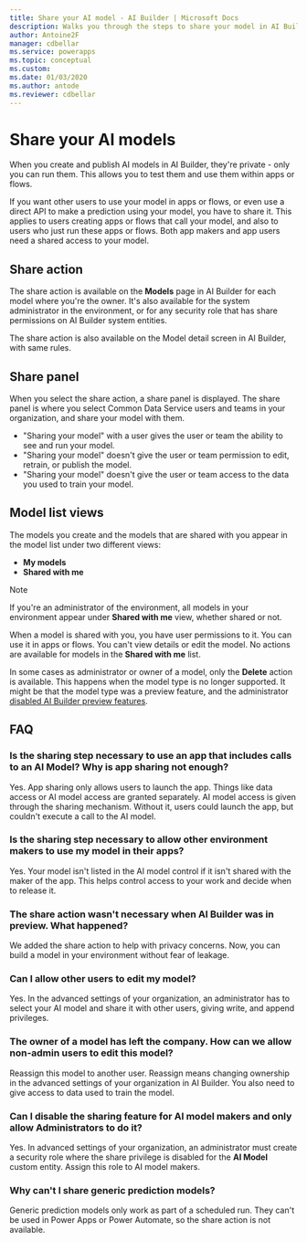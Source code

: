 ```yaml
---
title: Share your AI model - AI Builder | Microsoft Docs
description: Walks you through the steps to share your model in AI Builder.
author: Antoine2F
manager: cdbellar
ms.service: powerapps
ms.topic: conceptual
ms.custom: 
ms.date: 01/03/2020
ms.author: antode
ms.reviewer: cdbellar
---
```


# Share your AI models

When you create and publish AI models in AI Builder, they're private - only you can run them. This allows you to test them and use them within apps or flows.

If you want other users to use your model in apps or flows, or even use a direct API to make a prediction using your model, you have to share it. This applies to users creating apps or flows that call your model, and also to users who just run these apps or flows. Both app makers and app users need a shared access to your model.

## Share action

The share action is available on the **Models** page in AI Builder for each model where you're the owner. It's also available for the system administrator in the environment, or for any security role that has share permissions on AI Builder system entities.

The share action is also available on the Model detail screen in AI Builder, with same rules.

## Share panel

When you select the share action, a share panel is displayed. The share panel is where you select Common Data Service users and teams in your organization, and share your model with them.

- "Sharing your model" with a user gives the user or team the ability to see and run your model.
- "Sharing your model" doesn't give the user or team permission to edit, retrain, or publish the model.
- "Sharing your model" doesn't give the user or team access to the data you used to train your model.

## Model list views

The models you create and the models that are shared with you appear in the model list under two different views:

- **My models**
- **Shared with me**

 > [!NOTE]
 > If you're an administrator of the environment, all models in your environment appear under **Shared with me** view, whether shared or not.

When a model is shared with you, you have user permissions to it. You can use it in apps or flows. You can't view details or edit the model. No actions are available for models in the **Shared with me** list.

In some cases as administrator or owner of a model, only the **Delete** action is available. This happens when the model type is no longer supported. It might be that the model type was a preview feature, and the administrator [disabled AI Builder preview features](administer.md#enable-or-disable-ai-builder-preview-features).

## FAQ

### Is the sharing step necessary to use an app that includes calls to an AI Model? Why is app sharing not enough?

Yes. App sharing only allows users to launch the app. Things like data access or AI model access are granted separately. AI model access is given through the sharing mechanism. Without it, users could launch the app, but couldn't execute a call to the AI model.

### Is the sharing step necessary to allow other environment makers to use my model in their apps?

Yes. Your model isn't listed in the AI model control if it isn't shared with the maker of the app. This helps control access to your work and decide when to release it.

### The share action wasn't necessary when AI Builder was in preview. What happened?

We added the share action to help with privacy concerns. Now, you can build a model in your environment without fear of leakage.

### Can I allow other users to edit my model?

Yes. In the advanced settings of your organization, an administrator has to select your AI model and share it with other users, giving write, and append privileges.

### The owner of a model has left the company. How can we allow non-admin users to edit this model?

Reassign this model to another user. Reassign means changing ownership in the advanced settings of your organization in AI Builder. You also need to give access to data used to train the model.

### Can I disable the sharing feature for AI model makers and only allow Administrators to do it?

Yes. In advanced settings of your organization, an administrator must create a security role where the share privilege is disabled for the **AI Model** custom entity. Assign this role to AI model makers.

### Why can't I share generic prediction models?

Generic prediction models only work as part of a scheduled run. They can't be used in Power Apps or Power Automate, so the share action is not available.
